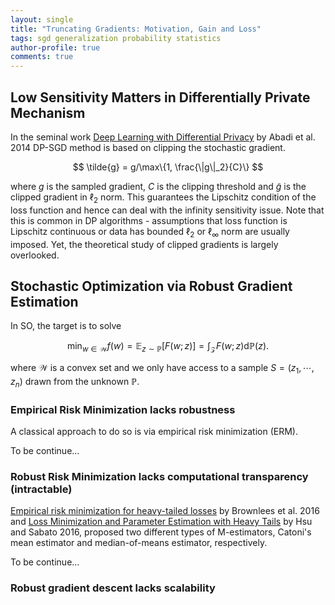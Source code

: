 ```yaml
---
layout: single
title: "Truncating Gradients: Motivation, Gain and Loss"
tags: sgd generalization probability statistics
author-profile: true
comments: true
---
```


## Low Sensitivity Matters in Differentially Private Mechanism

In the seminal work [Deep Learning with Differential Privacy](https://arxiv.org/abs/1607.00133) by Abadi et al. 2014 DP-SGD method is based on clipping the stochastic gradient.

$$
\tilde{g} = g/\max\{1, \frac{\|g\|_2}{C}\}
$$

where $g$ is the sampled gradient, $C$ is the clipping threshold and $\tilde{g}$ is the clipped gradient in $\ell_2$ norm. This guarantees the Lipschitz condition of the loss function and hence can deal with the infinity sensitivity issue. Note that this is common in DP algorithms - assumptions that loss function is Lipschitz continuous or data has bounded $\ell_2$ or $\ell_\infty$ norm are usually imposed. Yet, the theoretical study of clipped gradients is largely overlooked.

## Stochastic Optimization via Robust Gradient Estimation

In SO, the target is to solve

$$
\min_{w \in \mathcal{W}} f(w) = \mathbb{E}_ {z \sim \mathbb{P}}[F(w; z)] = \int_{\mathcal{Z}} F(w; z) \mathrm{d} \mathbb{P}(z).
$$

where $\mathcal{W}$ is a convex set and we only have access to a sample $S = (z_1, \cdots, z_n)$ drawn from the unknown $\mathbb{P}$.

### Empirical Risk Minimization lacks robustness

A classical approach to do so is via empirical risk minimization (ERM).

To be continue...

### Robust Risk Minimization lacks computational transparency (intractable)

[Empirical risk minimization for heavy-tailed losses](https://arxiv.org/abs/1406.2462) by Brownlees et al. 2016 and [Loss Minimization and Parameter Estimation with Heavy Tails](https://www.jmlr.org/papers/v17/14-273.html) by Hsu and Sabato 2016, proposed two different types of M-estimators, Catoni's mean estimator and median-of-means estimator, respectively.

To be continue...

### Robust gradient descent lacks scalability
